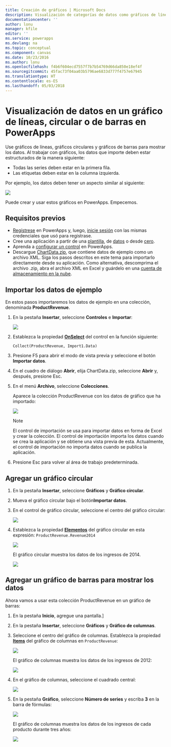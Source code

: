 ```yaml
---
title: Creación de gráficos | Microsoft Docs
description: Visualización de categorías de datos como gráficos de líneas, gráficos circulares o gráficos de barras
documentationcenter: ''
author: lonu
manager: kfile
editor: ''
ms.service: powerapps
ms.devlang: na
ms.topic: conceptual
ms.component: canvas
ms.date: 10/23/2016
ms.author: lonu
ms.openlocfilehash: f4b6f604ecd7557f7b7b54769d66da850e18ef4f
ms.sourcegitcommit: 45fac73f04aa03b5796ae6833d777f4757e67945
ms.translationtype: HT
ms.contentlocale: es-ES
ms.lasthandoff: 05/03/2018
---
```

# <a name="show-data-in-a-line-pie-or-bar-chart-in-powerapps"></a>Visualización de datos en un gráfico de líneas, circular o de barras en PowerApps
Use gráficos de líneas, gráficos circulares y gráficos de barras para mostrar los datos. Al trabajar con gráficos, los datos que importe deben estar estructurados de la manera siguiente:

* Todas las series deben estar en la primera fila.
* Las etiquetas deben estar en la columna izquierda.

Por ejemplo, los datos deben tener un aspecto similar al siguiente:

![][9]

Puede crear y usar estos gráficos en PowerApps. Empecemos.

## <a name="prerequisites"></a>Requisitos previos
* [Regístrese](../signup-for-powerapps.md) en PowerApps y, luego, [inicie sesión](https://web.powerapps.com) con las mismas credenciales que usó para registrase.
* Cree una aplicación a partir de una [plantilla](get-started-test-drive.md), de [datos](get-started-create-from-data.md) o desde [cero](get-started-create-from-blank.md).
* Aprenda a [configurar un control](add-configure-controls.md) en PowerApps.
* Descargue [ChartData.zip](http://pwrappssamples.blob.core.windows.net/samples/ChartData.zip), que contiene datos de ejemplo como un archivo XML. Siga los pasos descritos en este tema para importarlo directamente desde su aplicación. Como alternativa, descomprima el archivo .zip, abra el archivo XML en Excel y guárdelo en una [cuenta de almacenamiento en la nube](connections/cloud-storage-blob-connections.md).

## <a name="import-the-sample-data"></a>Importar los datos de ejemplo
En estos pasos importaremos los datos de ejemplo en una colección, denominada **ProductRevenue**.

1. En la pestaña **Insertar**, seleccione **Controles** e **Importar**:  

    ![][11]  

2. Establezca la propiedad **[OnSelect](controls/properties-core.md)** del control en la función siguiente:  

   ```Collect(ProductRevenue, Import1.Data)```

3. Presione F5 para abrir el modo de vista previa y seleccione el botón **Importar datos**.

4. En el cuadro de diálogo **Abrir**, elija ChartData.zip, seleccione **Abrir** y, después, presione Esc.

5. En el menú **Archivo**, seleccione **Colecciones**.

    Aparece la colección ProductRevenue con los datos de gráfico que ha importado:

    ![][1]  

   > [!NOTE]
   > El control de importación se usa para importar datos en forma de Excel y crear la colección. El control de importación importa los datos cuando se crea la aplicación y se obtiene una vista previa de esta. Actualmente, el control de importación no importa datos cuando se publica la aplicación.
   >

6. Presione Esc para volver al área de trabajo predeterminada.

## <a name="add-a-pie-chart"></a>Agregar un gráfico circular
1. En la pestaña **Insertar**, seleccione **Gráficos** y **Gráfico circular**.

2. Mueva el gráfico circular bajo el botón**Importar datos**.

3. En el control de gráfico circular, seleccione el centro del gráfico circular:   

    ![][10]

4. Establezca la propiedad **[Elementos](controls/properties-core.md)** del gráfico circular en esta expresión: `ProductRevenue.Revenue2014`

    ![][2]  

    El gráfico circular muestra los datos de los ingresos de 2014.

    ![][3]  

## <a name="add-a-bar-chart-to-display-your-data"></a>Agregar un gráfico de barras para mostrar los datos
Ahora vamos a usar esta colección ProductRevenue en un gráfico de barras:

1. En la pestaña **Inicio**, agregue una pantalla.]

2. En la pestaña **Insertar**, seleccione **Gráficos** y **Gráfico de columnas**.

3. Seleccione el centro del gráfico de columnas. Establezca la propiedad **[Items](controls/properties-core.md)** del gráfico de columnas en ```ProductRevenue```:

    ![][12]  

    El gráfico de columnas muestra los datos de los ingresos de 2012:

    ![][4]  

4. En el gráfico de columnas, seleccione el cuadrado central:

    ![][5]

5. En la pestaña **Gráfico**, seleccione **Número de series** y escriba **3** en la barra de fórmulas:

    ![][6]  

    El gráfico de columnas muestra los datos de los ingresos de cada producto durante tres años:

    ![][7]  

[1]: ./media/use-line-pie-bar-chart/productrevenuecollection.png
[2]: ./media/use-line-pie-bar-chart/itemsexpression.png
[3]: ./media/use-line-pie-bar-chart/piechart.png
[4]: ./media/use-line-pie-bar-chart/columnchart.png
[5]: ./media/use-line-pie-bar-chart/columnchartseries.png
[6]: ./media/use-line-pie-bar-chart/columnchartseriesfunction.png
[7]: ./media/use-line-pie-bar-chart/columnchartthreeyears.png
[8]: ./media/use-line-pie-bar-chart/preview.png
[9]: ./media/use-line-pie-bar-chart/tableformat.png
[10]: ./media/use-line-pie-bar-chart/middlepiechart.png
[11]: ./media/use-line-pie-bar-chart/import.png
[12]: ./media/use-line-pie-bar-chart/itemscolumnchart.png
